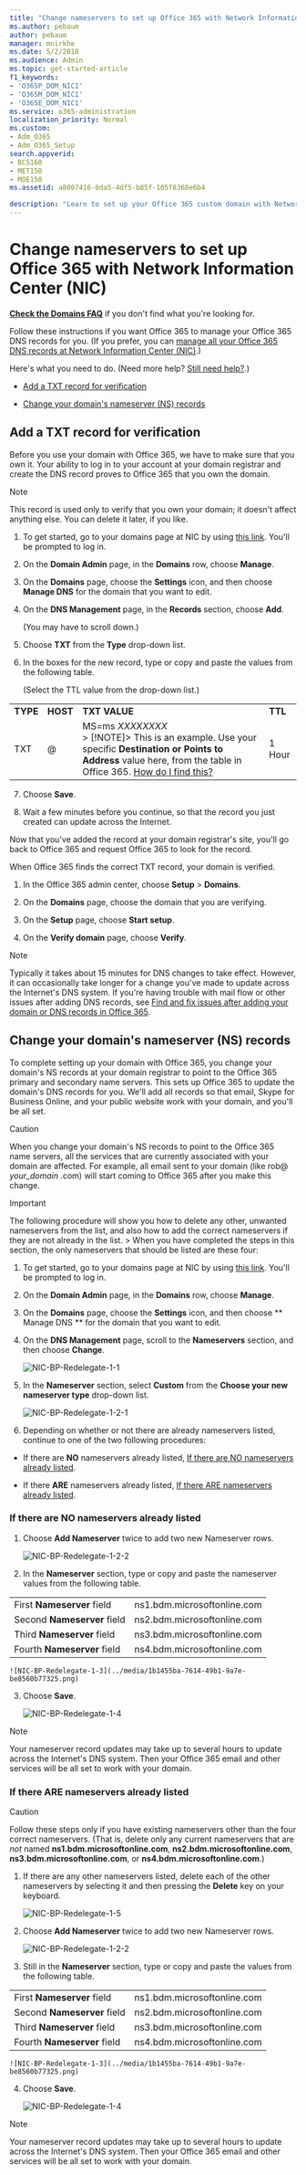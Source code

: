 ```yaml
---
title: "Change nameservers to set up Office 365 with Network Information Center (NIC)"
ms.author: pebaum
author: pebaum
manager: mnirkhe
ms.date: 5/2/2018
ms.audience: Admin
ms.topic: get-started-article
f1_keywords:
- 'O365P_DOM_NIC1'
- 'O365M_DOM_NIC1'
- 'O365E_DOM_NIC1'
ms.service: o365-administration
localization_priority: Normal
ms.custom:
- Adm_O365
- Adm_O365_Setup
search.appverid:
- BCS160
- MET150
- MOE150
ms.assetid: a8007416-0da5-4df5-b85f-105f8368e6b4

description: "Learn to set up your Office 365 custom domain with Network Information Center (NIC) if you want Office 365 to manage your DNS records. "
---
```


# Change nameservers to set up Office 365 with Network Information Center (NIC)

 **[Check the Domains FAQ](../setup/domains-faq.md)** if you don't find what you're looking for. 
  
Follow these instructions if you want Office 365 to manage your Office 365 DNS records for you. (If you prefer, you can [manage all your Office 365 DNS records at Network Information Center (NIC)](create-dns-records-at-nic.md).)
  
Here's what you need to do. (Need more help? [Still need help?](change-nameservers-at-nic.md#BKMK_NeedHelp).)
  
- [Add a TXT record for verification](change-nameservers-at-nic.md#BKMK_verify)
    
- [Change your domain's nameserver (NS) records](change-nameservers-at-nic.md#BKMK_nameservers)
    
## Add a TXT record for verification
<a name="BKMK_verify"> </a>

Before you use your domain with Office 365, we have to make sure that you own it. Your ability to log in to your account at your domain registrar and create the DNS record proves to Office 365 that you own the domain.
  
> [!NOTE]
> This record is used only to verify that you own your domain; it doesn't affect anything else. You can delete it later, if you like. 
  
1. To get started, go to your domains page at NIC by using [this link](https://sso.secureserver.net/). You'll be prompted to log in.
    
2. On the **Domain Admin** page, in the **Domains** row, choose **Manage**.
    
3. On the **Domains** page, choose the **Settings** icon, and then choose **Manage DNS** for the domain that you want to edit. 
    
4. On the **DNS Management** page, in the **Records** section, choose **Add**.
    
    (You may have to scroll down.)
    
5. Choose **TXT** from the **Type** drop-down list. 
    
6. In the boxes for the new record, type or copy and paste the values from the following table.
    
    (Select the TTL value from the drop-down list.)
    
|||||
|:-----|:-----|:-----|:-----|
|**TYPE** <br/> |**HOST** <br/> |**TXT VALUE** <br/> |**TTL** <br/> |
|TXT  <br/> |@  <br/> |MS=ms *XXXXXXXX*  <br/> > [!NOTE]> This is an example. Use your specific **Destination or Points to Address** value here, from the table in Office 365. [How do I find this?](../get-help-with-domains/information-for-dns-records.md)          |1 Hour  <br/> |
   
7. Choose **Save**.
    
8. Wait a few minutes before you continue, so that the record you just created can update across the Internet.
    
Now that you've added the record at your domain registrar's site, you'll go back to Office 365 and request Office 365 to look for the record.
  
When Office 365 finds the correct TXT record, your domain is verified.
  
1. In the Office 365 admin center, choose **Setup** \> **Domains**.
    
2. On the **Domains** page, choose the domain that you are verifying. 
    
3. On the **Setup** page, choose **Start setup**.
    
4. On the **Verify domain** page, choose **Verify**.
    
> [!NOTE]
> Typically it takes about 15 minutes for DNS changes to take effect. However, it can occasionally take longer for a change you've made to update across the Internet's DNS system. If you're having trouble with mail flow or other issues after adding DNS records, see [Find and fix issues after adding your domain or DNS records in Office 365](../get-help-with-domains/find-and-fix-issues.md). 
  
## Change your domain's nameserver (NS) records
<a name="BKMK_nameservers"> </a>

To complete setting up your domain with Office 365, you change your domain's NS records at your domain registrar to point to the Office 365 primary and secondary name servers. This sets up Office 365 to update the domain's DNS records for you. We'll add all records so that email, Skype for Business Online, and your public website work with your domain, and you'll be all set.
  
> [!CAUTION]
> When you change your domain's NS records to point to the Office 365 name servers, all the services that are currently associated with your domain are affected. For example, all email sent to your domain (like rob@ *your_domain*  .com) will start coming to Office 365 after you make this change. 
  
> [!IMPORTANT]
> The following procedure will show you how to delete any other, unwanted nameservers from the list, and also how to add the correct nameservers if they are not already in the list. > When you have completed the steps in this section, the only nameservers that should be listed are these four: 
  
1. To get started, go to your domains page at NIC by using [this link](https://sso.secureserver.net/). You'll be prompted to log in.
    
2. On the **Domain Admin** page, in the **Domains** row, choose **Manage**.
    
3. On the **Domains** page, choose the **Settings** icon, and then choose ** Manage DNS ** for the domain that you want to edit. 
    
4. On the **DNS Management** page, scroll to the **Nameservers** section, and then choose **Change**.
    
    ![NIC-BP-Redelegate-1-1](../media/42e32425-1b43-4308-82d4-c2067122ab04.png)
  
5. In the **Nameserver** section, select **Custom** from the **Choose your new nameserver type** drop-down list. 
    
    ![NIC-BP-Redelegate-1-2-1](../media/6229708f-41dc-47c2-85c9-10f4fe11d0e2.png)
  
6. Depending on whether or not there are already nameservers listed, continue to one of the two following procedures:
    
  - If there are **NO** nameservers already listed, [If there are NO nameservers already listed](change-nameservers-at-nic.md#BKMK_ProcedureWithOUT).
    
  - If there **ARE** nameservers already listed, [If there ARE nameservers already listed](change-nameservers-at-nic.md#BKMK_ProcedureWITH).
    
### If there are NO nameservers already listed
<a name="BKMK_ProcedureWithOUT"> </a>

1. Choose **Add Nameserver** twice to add two new Nameserver rows. 
    
    ![NIC-BP-Redelegate-1-2-2](../media/40cdb38e-7149-4325-9572-c9fb8a9f3776.png)
  
2. In the **Nameserver** section, type or copy and paste the nameserver values from the following table. 
    
|||
|:-----|:-----|
|First **Nameserver** field  <br/> |ns1.bdm.microsoftonline.com  <br/> |
|Second **Nameserver** field  <br/> |ns2.bdm.microsoftonline.com  <br/> |
|Third **Nameserver** field  <br/> |ns3.bdm.microsoftonline.com  <br/> |
|Fourth **Nameserver** field  <br/> |ns4.bdm.microsoftonline.com  <br/> |
   
    ![NIC-BP-Redelegate-1-3](../media/1b1455ba-7614-49b1-9a7e-be8560b77325.png)
  
3. Choose **Save**.
    
    ![NIC-BP-Redelegate-1-4](../media/3dafd84a-34f6-4c46-986d-0d8f7cf18774.png)
  
> [!NOTE]
> Your nameserver record updates may take up to several hours to update across the Internet's DNS system. Then your Office 365 email and other services will be all set to work with your domain. 
  
### If there ARE nameservers already listed
<a name="BKMK_ProcedureWITH"> </a>

> [!CAUTION]
> Follow these steps only if you have existing nameservers other than the four correct nameservers. (That is, delete only any current nameservers that are  *not*  named **ns1.bdm.microsoftonline.com**, **ns2.bdm.microsoftonline.com**, **ns3.bdm.microsoftonline.com**, or **ns4.bdm.microsoftonline.com**.) 
  
1. If there are any other nameservers listed, delete each of the other nameservers by selecting it and then pressing the **Delete** key on your keyboard. 
    
    ![NIC-BP-Redelegate-1-5](../media/83285a3d-3d4b-4573-bac9-816a9b9ea4cf.png)
  
2. Choose **Add Nameserver** twice to add two new Nameserver rows. 
    
    ![NIC-BP-Redelegate-1-2-2](../media/40cdb38e-7149-4325-9572-c9fb8a9f3776.png)
  
3. Still in the **Nameserver** section, type or copy and paste the values from the following table. 
    
|||
|:-----|:-----|
|First **Nameserver** field  <br/> |ns1.bdm.microsoftonline.com  <br/> |
|Second **Nameserver** field  <br/> |ns2.bdm.microsoftonline.com  <br/> |
|Third **Nameserver** field  <br/> |ns3.bdm.microsoftonline.com  <br/> |
|Fourth **Nameserver** field  <br/> |ns4.bdm.microsoftonline.com  <br/> |
   
    ![NIC-BP-Redelegate-1-3](../media/1b1455ba-7614-49b1-9a7e-be8560b77325.png)
  
4. Choose **Save**.
    
    ![NIC-BP-Redelegate-1-4](../media/3dafd84a-34f6-4c46-986d-0d8f7cf18774.png)
  
> [!NOTE]
> Your nameserver record updates may take up to several hours to update across the Internet's DNS system. Then your Office 365 email and other services will be all set to work with your domain. 
  

